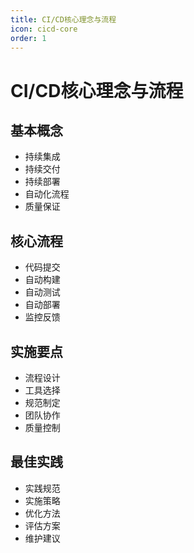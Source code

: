 ```yaml
---
title: CI/CD核心理念与流程
icon: cicd-core
order: 1
---
```


# CI/CD核心理念与流程

## 基本概念
- 持续集成
- 持续交付
- 持续部署
- 自动化流程
- 质量保证

## 核心流程
- 代码提交
- 自动构建
- 自动测试
- 自动部署
- 监控反馈

## 实施要点
- 流程设计
- 工具选择
- 规范制定
- 团队协作
- 质量控制

## 最佳实践
- 实践规范
- 实施策略
- 优化方法
- 评估方案
- 维护建议
